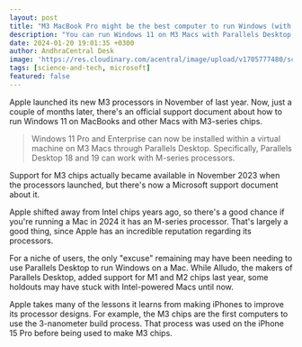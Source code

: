 ```yaml
---
layout: post
title: "M3 MacBook Pro might be the best computer to run Windows (with parallels)"
description: "You can run Windows 11 on M3 Macs with Parallels Desktop, and Microsoft even has a support document about it."
date: 2024-01-20 19:01:35 +0300
author: AndhraCentral Desk
image: 'https://res.cloudinary.com/acentral/image/upload/v1705777480/science/0x0_dzkhom.png'
tags: [science-and-tech, microsoft]
featured: false
---
```


Apple launched its new M3 processors in November of last year. Now, just a couple of months later, there's an official support document about how to run Windows 11 on MacBooks and other Macs with M3-series chips. 

> Windows 11 Pro and Enterprise can now be installed within a virtual machine on M3 Macs through Parallels Desktop. Specifically, Parallels Desktop 18 and 19 can work with M-series processors.

Support for M3 chips actually became available in November 2023 when the processors launched, but there's now a Microsoft support document about it.

Apple shifted away from Intel chips years ago, so there's a good chance if you're running a Mac in 2024 it has an M-series processor. That's largely a good thing, since Apple has an incredible reputation regarding its processors.

For a niche of users, the only "excuse" remaining may have been needing to use Parallels Desktop to run Windows on a Mac. While Alludo, the makers of Parallels Desktop, added support for M1 and M2 chips last year, some holdouts may have stuck with Intel-powered Macs until now.

Apple takes many of the lessons it learns from making iPhones to improve its processor designs. For example, the M3 chips are the first computers to use the 3-nanometer build process. That process was used on the iPhone 15 Pro before being used to make M3 chips.